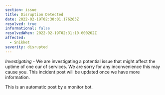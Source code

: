 ```yaml
---
section: issue
title: Disruption Detected
date: 2022-02-19T02:30:01.176263Z
resolved: true
informational: false
resolvedWhen: 2022-02-19T02:31:10.600262Z
affected:
  - Snikket
severity: disrupted
---
```

*Investigating* - We are investigating a potential issue that might affect the uptime of one our of services. We are sorry for any inconvenience this may cause you. This incident post will be updated once we have more information.

This is an automatic post by a monitor bot.
        